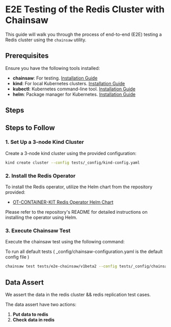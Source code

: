# E2E Testing of the Redis Cluster with Chainsaw

This guide will walk you through the process of end-to-end (E2E) testing a Redis cluster using the `chainsaw` utility.

## **Prerequisites**

Ensure you have the following tools installed:

- **chainsaw**: For testing. [Installation Guide](https://kyverno.github.io/chainsaw/latest/quick-start/install/)
- **kind**: For local Kubernetes clusters. [Installation Guide](https://kind.sigs.k8s.io/docs/user/quick-start/#installation)
- **kubectl**: Kubernetes command-line tool. [Installation Guide](https://kubernetes.io/docs/tasks/tools/install-kubectl/)
- **helm**: Package manager for Kubernetes. [Installation Guide](https://helm.sh/docs/intro/install/)

## **Steps**

## Steps to Follow

### 1. Set Up a 3-node Kind Cluster

Create a 3-node kind cluster using the provided configuration:

```bash
kind create cluster --config tests/_config/kind-config.yaml
```

### 2. Install the Redis Operator

To install the Redis operator, utilize the Helm chart from the repository provided:

- [OT-CONTAINER-KIT Redis Operator Helm Chart](https://github.com/OT-CONTAINER-KIT/helm-charts/tree/main/charts/redis-operator#readme)

Please refer to the repository's README for detailed instructions on installing the operator using Helm.

### 3. Execute Chainsaw Test

Execute the chainsaw test using the following command:

To run all default tests ( \_config/chainsaw-configuration.yaml is the default config file )

```bash
chainsaw test tests/e2e-chainsaw/v1beta2 --config tests/_config/chainsaw-configuration.yaml
```

## **Data Assert**

We assert the data in the redis cluster && redis replication test cases.

The data assert have two actions:

1. **Put data to redis**
2. **Check data in redis**